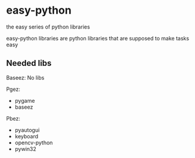 # easy-python
the easy series of python libraries

easy-python libraries are python libraries that are supposed to make tasks easy

## Needed libs
Baseez:
  No libs

Pgez:
 * pygame
 * baseez

Pbez:
 * pyautogui
 * keyboard
 * opencv-python
 * pywin32

